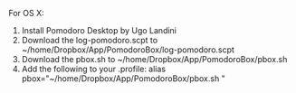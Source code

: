 For OS X:

1. Install Pomodoro Desktop by Ugo Landini
2. Download the log-pomodoro.scpt to ~/home/Dropbox/App/PomodoroBox/log-pomodoro.scpt
3. Download the pbox.sh to ~/home/Dropbox/App/PomodoroBox/pbox.sh 
4. Add the following to your .profile: alias pbox="~/home/Dropbox/App/PomodoroBox/pbox.sh "